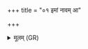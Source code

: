 +++
title = "०१ इमां नावम् आ"

+++
<details><summary>मूलम् (GR)</summary>

इमां नावम् आ रोहत-  
-अच्छिद्रां पारयिष्ण्वम् ।  
नराशंसस्य या गृहे  
शतारित्रा भगस्य च ॥
</details>